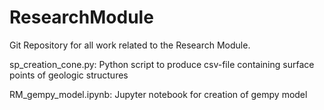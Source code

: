 # ResearchModule
Git Repository for all work related to the Research Module.

sp_creation_cone.py:    Python script to produce csv-file containing surface points of geologic structures

RM_gempy_model.ipynb:     Jupyter notebook for creation of gempy model
